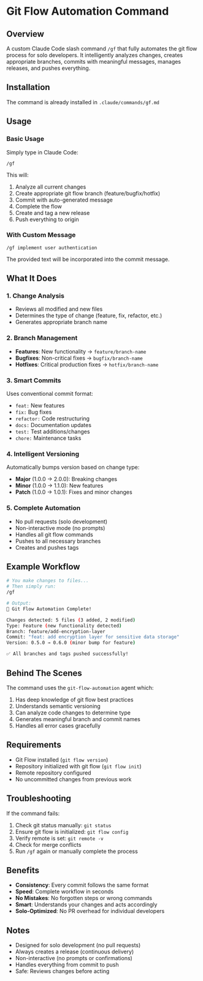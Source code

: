 # Git Flow Automation Command

## Overview
A custom Claude Code slash command `/gf` that fully automates the git flow process for solo developers. It intelligently analyzes changes, creates appropriate branches, commits with meaningful messages, manages releases, and pushes everything.

## Installation
The command is already installed in `.claude/commands/gf.md`

## Usage

### Basic Usage
Simply type in Claude Code:
```
/gf
```
This will:
1. Analyze all current changes
2. Create appropriate git flow branch (feature/bugfix/hotfix)
3. Commit with auto-generated message
4. Complete the flow
5. Create and tag a new release
6. Push everything to origin

### With Custom Message
```
/gf implement user authentication
```
The provided text will be incorporated into the commit message.

## What It Does

### 1. Change Analysis
- Reviews all modified and new files
- Determines the type of change (feature, fix, refactor, etc.)
- Generates appropriate branch name

### 2. Branch Management
- **Features**: New functionality → `feature/branch-name`
- **Bugfixes**: Non-critical fixes → `bugfix/branch-name`  
- **Hotfixes**: Critical production fixes → `hotfix/branch-name`

### 3. Smart Commits
Uses conventional commit format:
- `feat:` New features
- `fix:` Bug fixes
- `refactor:` Code restructuring
- `docs:` Documentation updates
- `test:` Test additions/changes
- `chore:` Maintenance tasks

### 4. Intelligent Versioning
Automatically bumps version based on change type:
- **Major** (1.0.0 → 2.0.0): Breaking changes
- **Minor** (1.0.0 → 1.1.0): New features
- **Patch** (1.0.0 → 1.0.1): Fixes and minor changes

### 5. Complete Automation
- No pull requests (solo development)
- Non-interactive mode (no prompts)
- Handles all git flow commands
- Pushes to all necessary branches
- Creates and pushes tags

## Example Workflow

```bash
# You make changes to files...
# Then simply run:
/gf

# Output:
🚀 Git Flow Automation Complete!

Changes detected: 5 files (3 added, 2 modified)
Type: Feature (new functionality detected)
Branch: feature/add-encryption-layer
Commit: "feat: add encryption layer for sensitive data storage"
Version: 0.5.0 → 0.6.0 (minor bump for feature)

✅ All branches and tags pushed successfully!
```

## Behind The Scenes

The command uses the `git-flow-automation` agent which:
1. Has deep knowledge of git flow best practices
2. Understands semantic versioning
3. Can analyze code changes to determine type
4. Generates meaningful branch and commit names
5. Handles all error cases gracefully

## Requirements

- Git Flow installed (`git flow version`)
- Repository initialized with git flow (`git flow init`)
- Remote repository configured
- No uncommitted changes from previous work

## Troubleshooting

If the command fails:
1. Check git status manually: `git status`
2. Ensure git flow is initialized: `git flow config`
3. Verify remote is set: `git remote -v`
4. Check for merge conflicts
5. Run `/gf` again or manually complete the process

## Benefits

- **Consistency**: Every commit follows the same format
- **Speed**: Complete workflow in seconds
- **No Mistakes**: No forgotten steps or wrong commands
- **Smart**: Understands your changes and acts accordingly
- **Solo-Optimized**: No PR overhead for individual developers

## Notes

- Designed for solo development (no pull requests)
- Always creates a release (continuous delivery)
- Non-interactive (no prompts or confirmations)
- Handles everything from commit to push
- Safe: Reviews changes before acting